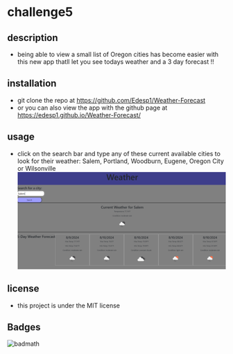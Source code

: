 # challenge5

## description
- being able to view a small list of Oregon cities has become easier with this new app thatll let you see todays weather and a 3 day forecast !!

## installation
- git clone the repo at https://github.com/Edesp1/Weather-Forecast 
- or you can also view the app with the github page at https://edesp1.github.io/Weather-Forecast/ 

## usage
- click on the search bar and type any of these current available cities to look for their weather: Salem, Portland, Woodburn, Eugene, Oregon City or Wilsonville
![screenshot](/images/image.png)

## license
- this project is under the MIT license

## Badges
![badmath](https://img.shields.io/badge/license-MIT-blue)